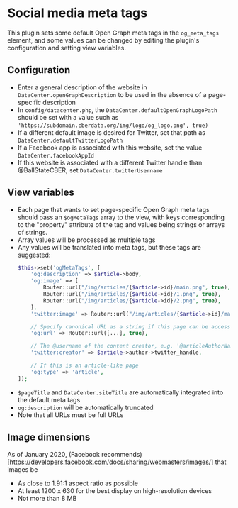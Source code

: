 # Social media meta tags

This plugin sets some default Open Graph meta tags in the `og_meta_tags` element, and some values can be changed by
editing the plugin's configuration and setting view variables.

## Configuration
- Enter a general description of the website in `DataCenter.openGraphDescription` to be used in the absence of a
  page-specific description
- In `config/datacenter.php`, the `DataCenter.defaultOpenGraphLogoPath` should be set with a value such as
  `'https://subdomain.cberdata.org/img/logo/og_logo.png', true)`
- If a different default image is desired for Twitter, set that path as `DataCenter.defaultTwitterLogoPath`
- If a Facebook app is associated with this website, set the value `DataCenter.facebookAppId`
- If this website is associated with a different Twitter handle than @BallStateCBER, set `DataCenter.twitterUsername`

## View variables
- Each page that wants to set page-specific Open Graph meta tags should pass an `$ogMetaTags` array to the view, with
  keys corresponding to the "property" attribute of the tag and values being strings or arrays of strings.
- Array values will be processed as multiple tags
- Any values will be translated into meta tags, but these tags are suggested:
  ```php
  $this->set('ogMetaTags', [
      'og:description' => $article->body,
      'og:image' => [
          Router::url("/img/articles/{$article->id}/main.png", true),
          Router::url("/img/articles/{$article->id}/1.png", true),
          Router::url("/img/articles/{$article->id}/2.png", true),
      ],
      'twitter:image' => Router::url("/img/articles/{$article->id}/main.square.png", true),

      // Specify canonical URL as a string if this page can be accessed via multiple URLs
      'og:url' => Router::url([...], true),

      // The @username of the content creator, e.g. '@articleAuthorName'
      'twitter:creator' => $article->author->twitter_handle,

      // If this is an article-like page
      'og:type' => 'article',
  ]);
  ```
- `$pageTitle` and `DataCenter.siteTitle` are automatically integrated into the default meta tags
- `og:description` will be automatically truncated
- Note that all URLs must be full URLs

## Image dimensions
As of January 2020, (Facebook recommends)[https://developers.facebook.com/docs/sharing/webmasters/images/] that images
be
 - As close to 1.91:1 aspect ratio as possible
 - At least 1200 x 630 for the best display on high-resolution devices
 - Not more than 8 MB
